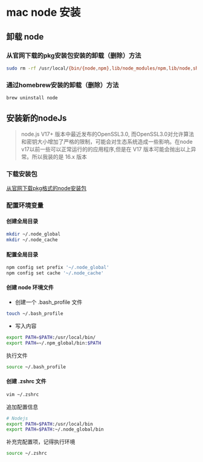 # mac node 安装

## 卸载 node

### 从官网下载的pkg安装包安装的卸载（删除）方法
```bash
sudo rm -rf /usr/local/{bin/{node,npm},lib/node_modules/npm,lib/node,share/man/*/node.*}
```

### 通过homebrew安装的卸载（删除）方法
```bash
brew uninstall node
```

## 安装新的nodeJs
> node.js V17+ 版本中最近发布的OpenSSL3.0, 而OpenSSL3.0对允许算法和密钥大小增加了严格的限制，可能会对生态系统造成一些影响。在node v17以前一些可以正常运行的的应用程序,但是在 V17 版本可能会抛出以上异常。所以我装的是 16.x 版本

### 下载安装包
[从官网下载pkg格式的node安装包](https://nodejs.org/download/release/latest-v16.x/)

### 配置环境变量

#### 创建全局目录
```bash
mkdir ~/.node_global
mkdir ~/.node_cache
```
#### 配置全局目录
```bash
npm config set prefix '~/.node_global'
npm config set cache '~/.node_cache'
```   
#### 创建 node 环境文件
- 创建一个 .bash_profile 文件
```bash
touch ~/.bash_profile
```
- 写入内容
```bash
export PATH=$PATH:/usr/local/bin/
export PATH=~/.npm_global/bin:$PATH
```
执行文件
```bash
source ~/.bash_profile
```

#### 创建 .zshrc 文件

```bash
vim ~/.zshrc
```
追加配置信息
```bash
# Nodejs
export PATH=$PATH:/usr/local/bin
export PATH=$PATH:~/.node_global/bin
```
补充完配置项，记得执行环境
```bash
source ~/.zshrc
```
